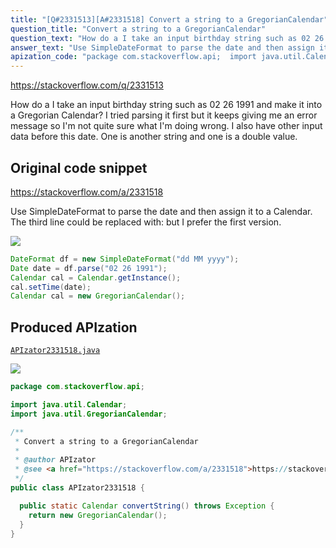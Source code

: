 ```yaml
---
title: "[Q#2331513][A#2331518] Convert a string to a GregorianCalendar"
question_title: "Convert a string to a GregorianCalendar"
question_text: "How do a I take an input birthday string such as 02 26 1991 and make it into a Gregorian Calendar? I tried parsing it first but it keeps giving me an error message so I'm not quite sure what I'm doing wrong. I also have other input data before this date. One is another string and one is a double value."
answer_text: "Use SimpleDateFormat to parse the date and then assign it to a Calendar. The third line could be replaced with: but I prefer the first version."
apization_code: "package com.stackoverflow.api;  import java.util.Calendar; import java.util.GregorianCalendar;  /**  * Convert a string to a GregorianCalendar  *  * @author APIzator  * @see <a href=\"https://stackoverflow.com/a/2331518\">https://stackoverflow.com/a/2331518</a>  */ public class APIzator2331518 {    public static Calendar convertString() throws Exception {     return new GregorianCalendar();   } }"
---
```


https://stackoverflow.com/q/2331513

How do a I take an input birthday string such as 02 26 1991 and make it into a Gregorian Calendar?
I tried parsing it first but it keeps giving me an error message so I&#x27;m not quite sure what I&#x27;m doing wrong. I also have other input data before this date. One is another string and one is a double value.



## Original code snippet

https://stackoverflow.com/a/2331518

Use SimpleDateFormat to parse the date and then assign it to a Calendar.
The third line could be replaced with:
but I prefer the first version.

<div class="code-logo"><img src="/stackoverflow.png" /></div>

```java
DateFormat df = new SimpleDateFormat("dd MM yyyy");
Date date = df.parse("02 26 1991");
Calendar cal = Calendar.getInstance();
cal.setTime(date);
Calendar cal = new GregorianCalendar();
```

## Produced APIzation

[`APIzator2331518.java`](https://github.com/pasqualesalza/apization-temp-data/raw/master/search/APIzator2331518.java)

<div class="code-logo"><img src="/apizator.png" /></div>

```java
package com.stackoverflow.api;

import java.util.Calendar;
import java.util.GregorianCalendar;

/**
 * Convert a string to a GregorianCalendar
 *
 * @author APIzator
 * @see <a href="https://stackoverflow.com/a/2331518">https://stackoverflow.com/a/2331518</a>
 */
public class APIzator2331518 {

  public static Calendar convertString() throws Exception {
    return new GregorianCalendar();
  }
}

```